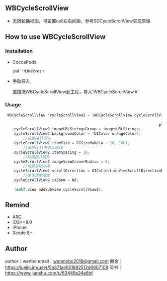 ## WBCycleScrollView
- 无限轮播视图，可设置cell左右间距，参考SDCycleScrollView实现原理.

## How to use WBCycleScrollView

### Installation

- CocoaPods

  `pod 'MJRefresh'`

- 手动导入

  直接拖WBCycleScrollView到工程，导入'WBCycleScrollView.h'

### Usage

```objective-c
 WBCycleScrollView *cycleScrollView2 = [WBCycleScrollView cycleScrollViewWithFrame:CGRectMake(0, 280, w, 180)
                                                                             delegate:self
                                                                     placeholderImage:[UIImage imageNamed:@"placeholder"]];
    cycleScrollView2.imageURLStringsGroup = imagesURLStrings;
    cycleScrollView2.backgroundColor = [UIColor orangeColor];
		//设置cell大小
    cycleScrollView2.itemSize = CGSizeMake(w - 20, 180);
		//设置cell左右间距10
    cycleScrollView2.itemSpacing = 10;
		//设置图片圆角
    cycleScrollView2.imageViewCornerRadius = 6;
		//设置滚动方向
    cycleScrollView2.scrollDirection = UICollectionViewScrollDirectionHorizontal;
		//是否需要缩放
    cycleScrollView2.isZoom = NO;
    
    [self.view addSubview:cycleScrollView2];
```

## Remind

- ARC
- iOS>=8.0
- iPhone
- Xcode 8+

## Author

author：wenbo
email：[wenmobo2018@gmail.com](mailto:wenmobo2018@gmail.com)
掘金：https://juejin.im/user/5a371ae551882512d0607108
简书：https://www.jianshu.com/u/63445e24e8bf

